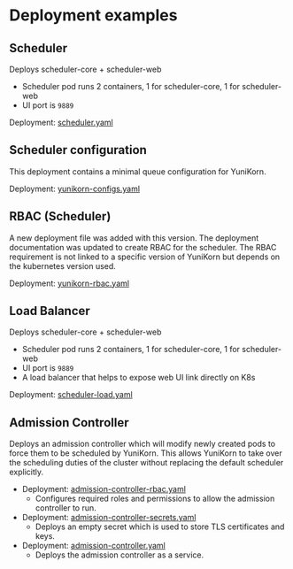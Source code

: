 <!--
* Licensed to the Apache Software Foundation (ASF) under one
* or more contributor license agreements.  See the NOTICE file
* distributed with this work for additional information
* regarding copyright ownership.  The ASF licenses this file
* to you under the Apache License, Version 2.0 (the
* "License"); you may not use this file except in compliance
* with the License.  You may obtain a copy of the License at
*
*      http://www.apache.org/licenses/LICENSE-2.0
*
* Unless required by applicable law or agreed to in writing, software
* distributed under the License is distributed on an "AS IS" BASIS,
* WITHOUT WARRANTIES OR CONDITIONS OF ANY KIND, either express or implied.
* See the License for the specific language governing permissions and
* limitations under the License.
-->

# Deployment examples

## Scheduler

Deploys scheduler-core + scheduler-web

* Scheduler pod runs 2 containers, 1 for scheduler-core, 1 for scheduler-web
* UI port is `9889`

Deployment: [scheduler.yaml](scheduler.yaml)

## Scheduler configuration

This deployment contains a minimal queue configuration for YuniKorn.

Deployment: [yunikorn-configs.yaml](yunikorn-configs.yaml)

## RBAC (Scheduler)

A new deployment file was added with this version. The deployment documentation was updated to create RBAC for the scheduler.
The RBAC requirement is not linked to a specific version of YuniKorn but depends on the kubernetes version used. 
  
Deployment: [yunikorn-rbac.yaml](yunikorn-rbac.yaml)

## Load Balancer

Deploys scheduler-core + scheduler-web

* Scheduler pod runs 2 containers, 1 for scheduler-core, 1 for scheduler-web
* UI port is `9889`
* A load balancer that helps to expose web UI link directly on K8s

Deployment: [scheduler-load.yaml](scheduler-load.yaml)

## Admission Controller

Deploys an admission controller which will modify newly created pods to force them to be scheduled by YuniKorn. This
allows YuniKorn to take over the scheduling duties of the cluster without replacing the default scheduler explicitly.

* Deployment: [admission-controller-rbac.yaml](admission-controller-rbac.yaml)
  * Configures required roles and permissions to allow the admission controller to run.
* Deployment: [admission-controller-secrets.yaml](admission-controller-secrets.yaml) 
  * Deploys an empty secret which is used to store TLS certificates and keys.
* Deployment: [admission-controller.yaml](admission-controller.yaml)
  * Deploys the admission controller as a service. 

